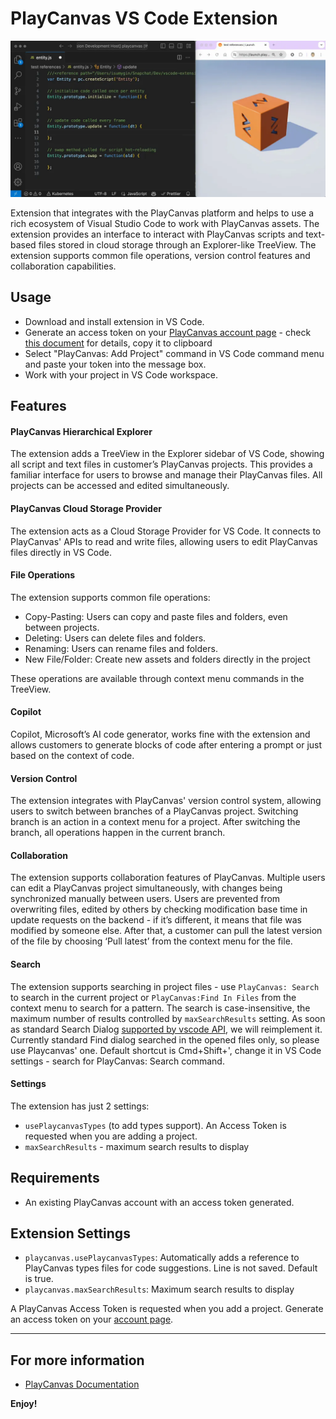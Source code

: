 # PlayCanvas VS Code Extension

![Copilot with PlayCanvas extension](/images/vscode-extension.webp)

Extension that integrates with the PlayCanvas platform and helps to use a rich ecosystem of Visual Studio Code to work with PlayCanvas assets. The extension provides an interface to interact with PlayCanvas scripts and text-based files stored in cloud storage through an Explorer-like TreeView. The extension supports common file operations, version control features and collaboration capabilities.

## Usage

* Download and install extension in VS Code.
* Generate an access token on your [PlayCanvas account page](https://playcanvas.com/account) - check [this document](https://developer.playcanvas.com/en/user-manual/api/#authorization) for details, copy it to clipboard
* Select "PlayCanvas: Add Project" command in VS Code command menu and paste your token into the message box.
* Work with your project in VS Code workspace.

## Features

#### PlayCanvas Hierarchical Explorer

The extension adds a TreeView in the Explorer sidebar of VS Code, showing all script and text files in customer’s PlayCanvas projects. This provides a familiar interface for users to browse and manage their PlayCanvas files. All projects can be accessed and edited simultaneously.

#### PlayCanvas Cloud Storage Provider

The extension acts as a Cloud Storage Provider for VS Code. It connects to PlayCanvas' APIs to read and write files, allowing users to edit PlayCanvas files directly in VS Code.

#### File Operations

The extension supports common file operations:

* Copy-Pasting: Users can copy and paste files and folders, even between projects.
* Deleting: Users can delete files and folders.
* Renaming: Users can rename files and folders.
* New File/Folder: Create new assets and folders directly in the project

These operations are available through context menu commands in the TreeView.

#### Copilot

Copilot, Microsoft’s AI code generator, works fine with the extension and allows customers to generate blocks of code after entering a prompt or just based on the context of code. 

#### Version Control

The extension integrates with PlayCanvas' version control system, allowing users to switch between branches of a PlayCanvas project. Switching branch is an action in a context menu for a project. After switching the branch, all operations happen in the current branch. 

#### Collaboration

The extension supports collaboration features of PlayCanvas. Multiple users can edit a PlayCanvas project simultaneously, with changes being synchronized manually between users. Users are prevented from overwriting files, edited by others by checking modification base time in update requests on the backend - if it’s different, it means that file was modified by someone else. After that, a customer can pull the latest version of the file by choosing ‘Pull latest’ from the context menu for the file. 

#### Search

The extension supports searching in project files - use `PlayCanvas: Search` to search in the current project or `PlayCanvas:Find In Files` from the context menu to search for a pattern. The search is case-insensitive, the maximum number of results controlled by `maxSearchResults` setting. As soon as standard Search Dialog [supported by vscode API](https://github.com/microsoft/vscode/issues/73524), we will reimplement it. Currently standard Find dialog searched in the opened files only, so please use Playcanvas' one. Default shortcut is Cmd+Shift+', change it in VS Code settings - search for PlayCanvas: Search command.

#### Settings

The extension has just 2 settings: 

* `usePlaycanvasTypes` (to add types support). An Access Token is requested when you are adding a project.
* `maxSearchResults` - maximum search results to display

## Requirements

* An existing PlayCanvas account with an access token generated.

## Extension Settings

* `playcanvas.usePlaycanvasTypes`: Automatically adds a reference to PlayCanvas types files for code suggestions. Line is not saved. Default is true.
* `playcanvas.maxSearchResults`: Maximum search results to display

A PlayCanvas Access Token is requested when you add a project. Generate an access token on your [account page](https://playcanvas.com/account).

---

## For more information

* [PlayCanvas Documentation](https://developer.playcanvas.com/)

**Enjoy!**
